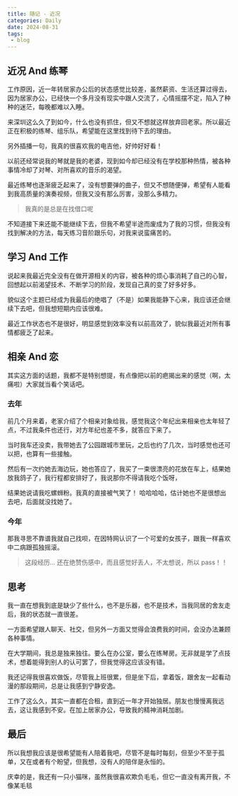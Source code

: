 ```yaml
---
title: 随记 - 近况
categories: Daily
date: 2024-08-31
tags:
 - blog
---
```


<meting-js type="song" theme="var(--hy-c-primary)" server="netease"  id="2071193941" autoplay="true" />

## 近况 And 练琴

工作原因，近一年转居家办公后的状态感觉比较差，虽然薪资、生活还算过得去，因为居家办公，已经快一个多月没有现实中跟人交流了，心情摇摆不定，陷入了种种的迷茫，每晚都难以入睡。

来深圳这么久了到如今，什么也没有抓住，但又不想就这样放弃回老家。所以最近正在积极的练琴、组乐队，希望能在这里找到待下去的理由。

另外插播一句，我真的很喜欢我的电吉他，好帅好好看！

<!-- 图片 -->
<hairy-image class="w-2xl" src="/follow-me/1.jpg" />

<!-- more -->

以前还经常说我的琴就是我的老婆，现到如今却已经没有在学校那种热情，被各种事情冷却了对琴、对所喜欢的音乐的渴望。

最近练琴也逐渐疲乏起来了，没有想要弹的曲子，但又不想随便弹，希望有人能看到我高质量的演奏视频，但我又没有那么厉害，没那么多精力。

> 我真的是总是在找借口呢

不知道接下来还能不能继续下去，但我不希望半途而废成为了我的习惯，但我没有找到解决的方法，每天练习音阶跟乐句，对我来说蛮痛苦的。

## 学习 And 工作

说起来我最近完全没有在做开源相关的内容，被各种的烦心事消耗了自己的心智，回想起以前渴望技术、不断学习的阶段，发现自己真的变了好多好多。

貌似这个主题已经成为我最后的绝唱了（不是）如果我能静下心来，我应该还会继续下去吧，但我想短期内应该很难。

最近工作状态也不是很好，明显感觉到效率没有以前高效了，貌似我最近对所有事情都疲乏了起来。

<hairy-image class="w-lg" src="/follow-me/2.jpg" />

## 相亲 And 恋

其实这方面的话题，我都不是特别想提，有点像把以前的疤揭出来的感觉（啊，太痛啦）大家就当看个笑话吧。

### 去年

前几个月来着，老家介绍了个相亲对象给我，感觉我这个年纪出来相亲也太年轻了点，不过我条件也还行，对方年纪也差不多，就答应下来了。

当时我车还没卖，我带她去了公园跟城市里玩，之后也约了几次，当时感觉也还可以把，也算有一些接触。

然后有一次约她去海边玩，她也答应了，我买了一束很漂亮的花放在车上，结果她放我鸽子了，我行程都安排好了，我说那你不得请我吃个饭呀，

<hairy-image class="w-lg" src="/follow-me/3.jpg" />

结果她说请我吃螺蛳粉。我真的直接被气笑了！ 哈哈哈哈，估计她也不是很想出去吧，后面就没找她了。

### 今年

那我寻思不靠谱我就自己找呗，在因特网认识了一个可爱的女孩子，跟我一样喜欢中二病跟孤独摇滚。

> 这段经历... 还在绝赞伤感中，而且感觉好丢人，不太想说，所以 pass！！

## 思考

我一直在想我到底是缺少了些什么，也不是乐器，也不是技术，当我同居的舍友走后，我的状态就一直很差。

一方面希望跟人聊天、社交，但另外一方面又觉得会浪费我的时间，会没办法兼顾各种事情。

在大学期间，我总是独来独往。要么在办公室，要么在练琴房。无非就是学了点技术，想着能得到别人的认可罢了，但我觉得这应该没有错。

我还记得我很喜欢做饭，尽管我上班很累，但是坐下后，拿着饭，跟舍友一起看动漫的那段期间，总是让我感到宁静安逸。

工作了这么久，其实一直都在合租，直到近一年才开始独居。朋友也慢慢离我远去，这让我感到不安。在加上居家办公，导致我的精神消耗加剧。

## 最后

所以我想我应该是很希望能有人陪着我吧，尽管不是每时每刻，但至少不至于孤单，又在或者有个盼望，但我想，没有人的陪伴是永恒的。

庆幸的是，我还有一只小猫咪，虽然我很喜欢欺负毛毛，但它一直没有离开我，不像某毛毯

<hairy-image-group row="240px">
  <hairy-image src="/follow-me/ca-1.jpg" />
  <hairy-image src="/follow-me/ca-2.jpg" />
</hairy-image-group>
